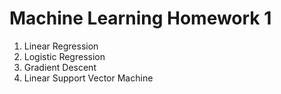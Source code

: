 # Machine Learning Homework 1
1. Linear Regression
2. Logistic Regression
3. Gradient Descent
4. Linear Support Vector Machine
